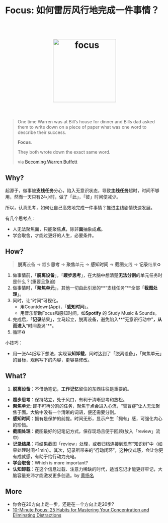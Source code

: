 # Focus: 如何雷厉风行地完成一件事情？

<h1 align="center">
<br>
  <a href="https://www.youtube.com/watch?v=htkM7Rs3WD8"><img src="https://i.imgur.com/WAvFrj3.jpg" alt="focus" width=200"></a>
  <br><br>
</h1>

> One time Warren was at Bill’s house for dinner and Bills dad asked them to write down on a piece of paper what was one word to describe their success.
> 
> **Focus**.
> 
> They both wrote down the exact same word.
> 
> via [Becoming Warren Buffett](https://medium.com/@mrdbourke/20-things-i-learned-from-becoming-warren-buffett-879aa6eaeb2a)



## Why?

起源于，做事被**支线任务**分心，陷入无意识状态，导致**主线任务**超时，时间不够用，然而一天只有24小时，做了「此」，「彼」时间便减少。

所以，认真思考，如何让自己高效地完成一件事情？推进主线剧情快速发展。

有几个思考点：

* 人无法聚焦面，只能聚焦**点**，除非**面**抽象成**点**。
* 学会取舍，才能过更好的人生，必要条件。

## How?

> **脱离**设备 → 踱步**思考** → **聚焦**单元 → **感知时间** → **截图**支线 → **记录**结果♻️

1. 做事情前，「**脱离设备**」，「**踱步思考**」，在大脑中想清楚**无法分割**的单元任务时是什么？(重要且急迫) 
2. 做事情时，「**聚焦单元**」，其他一切由此引发的**“支线任务”**全部「**截图处理**」。
3. 同时，让“时间”可视化。
	- 用Countdown(App)，「**感知时间**」。
	- 用音乐帮助Focus和感知时间，如**Spotify** 的 Study Music & Sounds。
4. 完成后，「**记录**结果」，立马起立，脱离设备，避免陷入**“无意识行动中”**，从而进入**“时间漩涡”**。
5. 循环♻️

小技巧：

* 用一张A4纸写下想法，实现**认知卸载**，同时达到了「脱离设备」，「聚焦单元」的目标，观察写下的内容，更容易修改。

## What?

1. **脱离设备**：不借助笔记，**工作记忆**留住的东西往往是重要的。
* **踱步思考**：保持站立，处于风口，有利于清晰思考和放松。
* **聚焦单元**: 即不可再分割的任务，聚焦于点会进入心流，“雪盲症”让人无法聚焦于面。大脑中没有一个清晰的词语，便还需要分割。
* **感知时间**：拥有是保护的前提。时间无形，显示产生「拥有」感，可强化内心的珍惜。
* **截图处理**：截图最好的记笔记方式，保存现场且便于回顾(放入「review」流中)
* **记录结果**：将结果截图「review」处理，或者归档连接到现有“知识树”中（如果处理时间<1min）。其次，记录所带来的“行动闭环”，这种仪式感，会让你更有成就感，有助于给行动力充电。
* **学会取舍**：Which is more important?
* **认知卸载**：在这个信息过载、注意力稀缺的时代，适当忘记才能更好牢记，大脑容量充沛才能激发更多创造。by [黄扬名](http://openmindclub.blog.caixin.com/archives/188114)


## More 

* 你会在20方向上走一步，还是在一个方向上走20步?
* [10-Minute Focus: 25 Habits for Mastering Your Concentration and Eliminating Distractions](https://www.amazon.com/10-Minute-Focus-Concentration-Eliminating-Distractions-ebook/dp/B07JPWYYCR)
